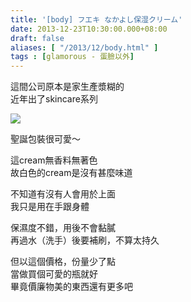```yaml
---
title: '[body] フエキ なかよし保湿クリーム'
date: 2013-12-23T10:30:00.000+08:00
draft: false
aliases: [ "/2013/12/body.html" ]
tags : [glamorous - 蛋臉以外]
---
```


這間公司原本是家生產漿糊的  
近年出了skincare系列  

[![](https://3.bp.blogspot.com/-XsNWOg76Rnw/XCiQThAvweI/AAAAAAAADRI/ORY1a-r9IycXRX3VbTNerJiyCn1DmSAPgCLcBGAs/s640/86.jpg)](https://3.bp.blogspot.com/-XsNWOg76Rnw/XCiQThAvweI/AAAAAAAADRI/ORY1a-r9IycXRX3VbTNerJiyCn1DmSAPgCLcBGAs/s1600/86.jpg)

聖誕包裝很可愛～  
  
這cream無香料無著色  
故白色的cream是沒有甚麼味道  
  
不知道有沒有人會用於上面  
我只是用在手跟身體  
  
保濕度不錯，用後不會黏膩  
再過水（洗手）後要補刷，不算太持久  
  
但以這個價格，份量少了點  
當做買個可愛的瓶就好  
畢竟價廉物美的東西還有更多吧